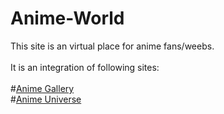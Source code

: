 # Anime-World
This site is an virtual place for anime fans/weebs.
<br>
<br>
It is an integration of following sites:
<br>
<br>
#[Anime Gallery](https://itzmeutkarshh.github.io/Anime-Gallery/)
<br>
#[Anime Universe](https://itzmeutkarshh.github.io/Anime-Universe/)


